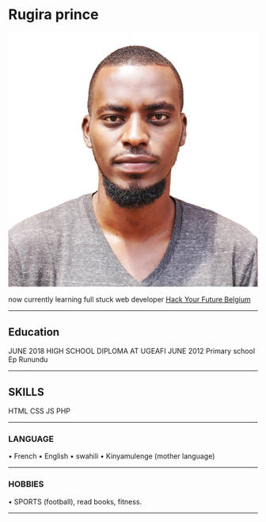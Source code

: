 # Rugira prince

![rugiraprince](/img/rugiraprince.jpeg)

 now currently learning full stuck web developer [Hack Your Future Belgium](https://github.com/HackYourFutureBelgium)
****

## Education

JUNE 2018
HIGH SCHOOL DIPLOMA AT UGEAFI
JUNE 2012
Primary school Ep Runundu
****

## SKILLS

HTML
CSS
JS
PHP
****

### LANGUAGE

• French
• English
• swahili
• Kinyamulenge (mother language)
****

### HOBBIES

• SPORTS (football), read books, fitness.
****
